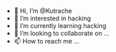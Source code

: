 - 👋 Hi, I’m @Kutrache
- 👀 I’m interested in hacking 
- 🌱 I’m currently learning hacking 
- 💞️ I’m looking to collaborate on ...
- 📫 How to reach me ...

<!---
Kutrache/Kutrache is a ✨ special ✨ repository because its `README.md` (this file) appears on your GitHub profile.
You can click the Preview link to take a look at your changes.
--->
